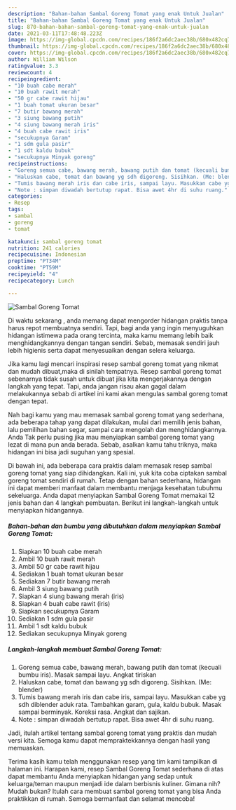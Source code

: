 ```yaml
---
description: "Bahan-bahan Sambal Goreng Tomat yang enak Untuk Jualan"
title: "Bahan-bahan Sambal Goreng Tomat yang enak Untuk Jualan"
slug: 870-bahan-bahan-sambal-goreng-tomat-yang-enak-untuk-jualan
date: 2021-03-11T17:48:48.223Z
image: https://img-global.cpcdn.com/recipes/186f2a6dc2aec38b/680x482cq70/sambal-goreng-tomat-foto-resep-utama.jpg
thumbnail: https://img-global.cpcdn.com/recipes/186f2a6dc2aec38b/680x482cq70/sambal-goreng-tomat-foto-resep-utama.jpg
cover: https://img-global.cpcdn.com/recipes/186f2a6dc2aec38b/680x482cq70/sambal-goreng-tomat-foto-resep-utama.jpg
author: William Wilson
ratingvalue: 3.3
reviewcount: 4
recipeingredient:
- "10 buah cabe merah"
- "10 buah rawit merah"
- "50 gr cabe rawit hijau"
- "1 buah tomat ukuran besar"
- "7 butir bawang merah"
- "3 siung bawang putih"
- "4 siung bawang merah iris"
- "4 buah cabe rawit iris"
- "secukupnya Garam"
- "1 sdm gula pasir"
- "1 sdt kaldu bubuk"
- "secukupnya Minyak goreng"
recipeinstructions:
- "Goreng semua cabe, bawang merah, bawang putih dan tomat (kecuali bumbu iris). Masak sampai layu. Angkat tiriskan"
- "Haluskan cabe, tomat dan bawang yg sdh digoreng. Sisihkan. (Me: blender)"
- "Tumis bawang merah iris dan cabe iris, sampai layu. Masukkan cabe yg sdh diblender aduk rata. Tambahkan garam, gula, kaldu bubuk. Masak sampai berminyak. Koreksi rasa. Angkat dan sajikan."
- "Note : simpan diwadah bertutup rapat. Bisa awet 4hr di suhu ruang."
categories:
- Resep
tags:
- sambal
- goreng
- tomat

katakunci: sambal goreng tomat 
nutrition: 241 calories
recipecuisine: Indonesian
preptime: "PT34M"
cooktime: "PT59M"
recipeyield: "4"
recipecategory: Lunch

---
```



![Sambal Goreng Tomat](https://img-global.cpcdn.com/recipes/186f2a6dc2aec38b/680x482cq70/sambal-goreng-tomat-foto-resep-utama.jpg)

Di waktu  sekarang , anda memang dapat mengorder hidangan praktis tanpa harus repot membuatnya sendiri. Tapi, bagi anda yang ingin menyuguhkan hidangan istimewa pada orang tercinta, maka kamu memang lebih baik menghidangkannya dengan tangan sendiri. Sebab, memasak sendiri jauh lebih higienis serta dapat menyesuaikan dengan selera keluarga.

Jika kamu lagi mencari inspirasi resep sambal goreng tomat yang nikmat dan mudah dibuat,maka di sinilah tempatnya. Resep sambal goreng tomat  sebenarnya tidak susah untuk dibuat jika kita mengerjakannya dengan langkah yang tepat. Tapi, anda jangan risau akan gagal dalam melakukannya 
sebab di artikel ini kami akan mengulas sambal goreng tomat dengan tepat.  



Nah bagi kamu yang mau memasak sambal goreng tomat yang sederhana, ada beberapa tahap yang dapat dilakukan, mulai dari memilih jenis bahan, lalu pemilihan bahan segar, sampai cara mengolah dan menghidangkannya. Anda Tak perlu pusing jika mau menyiapkan sambal goreng tomat yang lezat di mana pun anda berada. Sebab, asalkan kamu  tahu triknya, maka hidangan ini bisa jadi suguhan yang spesial.

Di bawah ini, ada beberapa cara praktis  dalam memasak resep sambal goreng tomat yang siap dihidangkan. Kali ini, yuk kita coba ciptakan sambal goreng tomat sendiri di rumah. Tetap dengan bahan sederhana, hidangan ini dapat memberi manfaat dalam membantu menjaga kesehatan tubuhmu sekeluarga. Anda dapat menyiapkan Sambal Goreng Tomat memakai 12 jenis bahan dan 4 langkah pembuatan. Berikut ini langkah-langkah untuk menyiapkan hidangannya.

<!--inarticleads1-->

##### Bahan-bahan dan bumbu yang dibutuhkan dalam menyiapkan Sambal Goreng Tomat:

1. Siapkan 10 buah cabe merah
1. Ambil 10 buah rawit merah
1. Ambil 50 gr cabe rawit hijau
1. Sediakan 1 buah tomat ukuran besar
1. Sediakan 7 butir bawang merah
1. Ambil 3 siung bawang putih
1. Siapkan 4 siung bawang merah (iris)
1. Siapkan 4 buah cabe rawit (iris)
1. Siapkan secukupnya Garam
1. Sediakan 1 sdm gula pasir
1. Ambil 1 sdt kaldu bubuk
1. Sediakan secukupnya Minyak goreng




<!--inarticleads2-->

##### Langkah-langkah membuat Sambal Goreng Tomat:

1. Goreng semua cabe, bawang merah, bawang putih dan tomat (kecuali bumbu iris). Masak sampai layu. Angkat tiriskan
1. Haluskan cabe, tomat dan bawang yg sdh digoreng. Sisihkan. (Me: blender)
1. Tumis bawang merah iris dan cabe iris, sampai layu. Masukkan cabe yg sdh diblender aduk rata. Tambahkan garam, gula, kaldu bubuk. Masak sampai berminyak. Koreksi rasa. Angkat dan sajikan.
1. Note : simpan diwadah bertutup rapat. Bisa awet 4hr di suhu ruang.




Jadi, itulah artikel tentang  sambal goreng tomat  yang praktis dan mudah versi kita. Semoga kamu dapat mempraktekkannya dengan hasil yang memuaskan. 

Terima kasih kamu telah menggunakan resep yang tim kami tampilkan di halaman ini. Harapan kami, resep  Sambal Goreng Tomat sederhana di atas dapat membantu Anda menyiapkan hidangan yang sedap untuk keluarga/teman maupun menjadi ide dalam berbisnis kuliner. Gimana nih? Mudah bukan? Itulah cara membuat sambal goreng tomat yang bisa Anda praktikkan di rumah. Semoga bermanfaat dan selamat mencoba!

